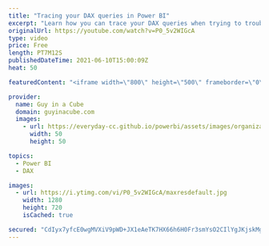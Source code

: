 ```yaml
---
title: "Tracing your DAX queries in Power BI"
excerpt: "Learn how you can trace your DAX queries when trying to troubleshoot or optimize Power BI reports and datasets. There are a few options and Adam walks you through them.  DAX Studio: https://daxstudio.org/  SQL Server Management Studio: https://docs.microsoft.com/sql/ssms/download-sql-server-management-studio-ssms?view=sql-server-ver15"
originalUrl: https://youtube.com/watch?v=P0_5v2WIGcA
type: video
price: Free
length: PT7M12S
publishedDateTime: 2021-06-10T15:00:09Z
heat: 50

featuredContent: "<iframe width=\"800\" height=\"500\" frameborder=\"0\" src=\"https://www.youtube.com/embed/P0_5v2WIGcA\" allow=\"accelerometer; autoplay; encrypted-media; gyroscope; picture-in-picture\" allowfullscreen></iframe>"

provider:
  name: Guy in a Cube
  domain: guyinacube.com
  images:
    - url: https://everyday-cc.github.io/powerbi/assets/images/organizations/guyinacube.com-50x50.jpg
      width: 50
      height: 50

topics:
  - Power BI
  - DAX

images:
  - url: https://i.ytimg.com/vi/P0_5v2WIGcA/maxresdefault.jpg
    width: 1280
    height: 720
    isCached: true

secured: "CdIyx7yfcE0wgMVXiV9pWD+JX1eAeTK7HX66h6H0Fr3smYsO2CIlYgJKjskMgJcl70jYikBm8WyDBp1oGDfs7CZ94PbQmWdMMMrtVzRCH/xz6rEfHRjvJnNMSElO4+wOu1K9Eim6zv6IMY72xA+yY23zsSkoNLTt9Y8g2OQk4UkdN+rcFVJaPcy9qbhRqcAL5WvxhlWZWH/o73lwjSAauD1aaWEKVQisGt3gYnC+kY9SNqZC/FDLXSAJn2GL2Cfga4BlLjFMaVKFdV5Bgfs+m2anA3GKuekDmKbNvPAFjX9kyF8/AFpZIw3Lmi7RSeF0VMGem8mgu4ezdh7O6zG+gvM2Ztlhb6I8s+LGKOohKjSvuek5yrAGEMgEqEQjv/nxMzddEXoQDa+KSoSktCb21PLG6uTiGuWmsD+bDRHC5cY=;DxO6LDU9+ABZufW88K/bHg=="
---
```


